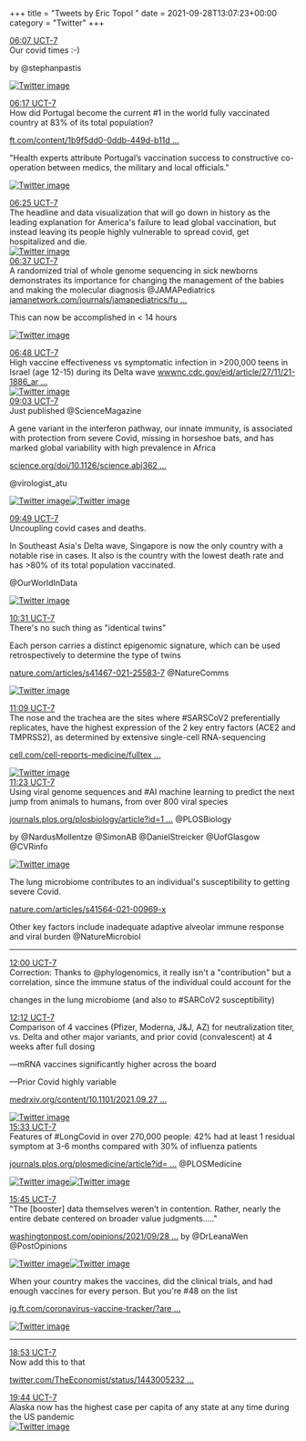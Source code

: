 +++
title = "Tweets by Eric Topol " 
date = 2021-09-28T13:07:23+00:00
category = "Twitter"
+++
<div class="tweet"> 
<div class="profile"> 
<a href="https://twitter.com/erictopol/status/1442838347219566599" target="_blank" rel="noreferer">06:07 UCT-7</a> 
</div> 
<div class="content"> 
Our covid times :-)

by @stephanpastis </div> 
<a href="/twitter/erictopol/images/FAX9zPbUUA44Fja.jpg"  ><img src="/twitter/erictopol/images/FAX9zPbUUA44Fja.jpg" alt="Twitter image" ></img></a></div> 
<div class="tweet"> 
<div class="profile"> 
<a href="https://twitter.com/erictopol/status/1442840909880578051" target="_blank" rel="noreferer">06:17 UCT-7</a> 
</div> 
<div class="content"> 
How did Portugal become the current #1 in the world fully vaccinated country at 83% of its total population?

<a href="https://www.ft.com/content/1b9f5dd0-0ddb-449d-b11d-f27998502d7d" target="_blank" rel="noreferer">ft.com/content/1b9f5dd0-0ddb-449d-b11d ...</a> 
 

"Health experts attribute Portugal’s vaccination success to constructive co-operation between medics, the military and local officials." </div> 
<a href="/twitter/erictopol/images/FAX_90ZVIAAEohS.jpg"  ><img src="/twitter/erictopol/images/FAX_90ZVIAAEohS.jpg" alt="Twitter image" ></img></a></div> 
<div class="tweet"> 
<div class="profile"> 
<a href="https://twitter.com/erictopol/status/1442842796453363716" target="_blank" rel="noreferer">06:25 UCT-7</a> 
</div> 
<div class="content"> 
The headline and data visualization that will go down in history as the leading explanation for America's failure to lead global vaccination, but instead leaving its people highly vulnerable to spread covid, get hospitalized and die. </div> 
<a href="/twitter/erictopol/images/FAYA4ioVgAIydQn.jpg"  ><img src="/twitter/erictopol/images/FAYA4ioVgAIydQn.jpg" alt="Twitter image" ></img></a></div> 
<div class="tweet"> 
<div class="profile"> 
<a href="https://twitter.com/erictopol/status/1442846013438369793" target="_blank" rel="noreferer">06:37 UCT-7</a> 
</div> 
<div class="content"> 
A randomized trial of whole genome sequencing in sick newborns demonstrates its importance for changing the  management of the babies and making the molecular diagnosis @JAMAPediatrics <a href="https://jamanetwork.com/journals/jamapediatrics/fullarticle/2784261?guestAccessKey=1a660161-d5a2-426d-a30f-f879d6778127&utm_source=twitter&utm_medium=social_jamapeds&utm_term=5580735097&utm_campaign=article_alert&linkId=133413304" target="_blank" rel="noreferer">jamanetwork.com/journals/jamapediatrics/fu ...</a> 


This can now be accomplished in &lt; 14 hours </div> 
<a href="/twitter/erictopol/images/FAYEf7XVIAE_sFB.jpg"  ><img src="/twitter/erictopol/images/FAYEf7XVIAE_sFB.jpg" alt="Twitter image" ></img></a></div> 
<div class="tweet"> 
<div class="profile"> 
<a href="https://twitter.com/erictopol/status/1442848791560867841" target="_blank" rel="noreferer">06:48 UCT-7</a> 
</div> 
<div class="content"> 
High vaccine effectiveness vs symptomatic infection in &gt;200,000 teens in Israel (age 12-15) during its Delta wave <a href="https://wwwnc.cdc.gov/eid/article/27/11/21-1886_article" target="_blank" rel="noreferer">wwwnc.cdc.gov/eid/article/27/11/21-1886_ar ...</a> 
 </div> 
<a href="/twitter/erictopol/images/FAYHKE7XoAgIv-1.jpg"  ><img src="/twitter/erictopol/images/FAYHKE7XoAgIv-1.jpg" alt="Twitter image" ></img></a></div> 
<div class="tweet"> 
<div class="profile"> 
<a href="https://twitter.com/erictopol/status/1442882787191578629" target="_blank" rel="noreferer">09:03 UCT-7</a> 
</div> 
<div class="content"> 
Just published @ScienceMagazine 

A gene variant in the interferon pathway, our innate immunity, is associated with protection from severe Covid, missing in horseshoe bats, and has marked global variability with high prevalence in Africa

<a href="https://www.science.org/doi/10.1126/science.abj3624" target="_blank" rel="noreferer">science.org/doi/10.1126/science.abj362 ...</a> 


@virologist_atu </div> 
<a href="/twitter/erictopol/images/FAYk1oMVIAE8Y3k.png"  ><img src="/twitter/erictopol/images/FAYk1oMVIAE8Y3k.png" alt="Twitter image" ></img></a><a href="/twitter/erictopol/images/FAYk3p-VcAIWfMY.jpg"  ><img src="/twitter/erictopol/images/FAYk3p-VcAIWfMY.jpg" alt="Twitter image" ></img></a></div> 
<div class="tweet"> 
<div class="profile"> 
<a href="https://twitter.com/erictopol/status/1442894213918511107" target="_blank" rel="noreferer">09:49 UCT-7</a> 
</div> 
<div class="content"> 
Uncoupling covid cases and deaths.

In Southeast Asia's Delta wave, Singapore is now the only country with a notable rise in cases. It also is the country with the lowest death rate and has &gt;80% of its  total population vaccinated.

@OurWorldInData </div> 
<a href="/twitter/erictopol/images/FAYwZuFVEAgYRDf.jpg"  ><img src="/twitter/erictopol/images/FAYwZuFVEAgYRDf.jpg" alt="Twitter image" ></img></a></div> 
<div class="tweet"> 
<div class="profile"> 
<a href="https://twitter.com/erictopol/status/1442904853022318593" target="_blank" rel="noreferer">10:31 UCT-7</a> 
</div> 
<div class="content"> 
There's no such thing as "identical twins"

Each person carries a distinct epigenomic signature, which can be used retrospectively to determine the type of twins 

<a href="https://www.nature.com/articles/s41467-021-25583-7" target="_blank" rel="noreferer">nature.com/articles/s41467-021-25583-7</a> 
 @NatureComms </div> 
<a href="/twitter/erictopol/images/FAY450-VIAUJkAl.jpg"  ><img src="/twitter/erictopol/images/FAY450-VIAUJkAl.jpg" alt="Twitter image" ></img></a></div> 
<div class="tweet"> 
<div class="profile"> 
<a href="https://twitter.com/erictopol/status/1442914414701649921" target="_blank" rel="noreferer">11:09 UCT-7</a> 
</div> 
<div class="content"> 
The nose and the trachea are the sites where #SARSCoV2 preferentially replicates, have the highest expression of the 2 key entry factors (ACE2 and TMPRSS2), as determined by extensive single-cell RNA-sequencing 

<a href="https://www.cell.com/cell-reports-medicine/fulltext/S2666-3791(21)00283-4" target="_blank" rel="noreferer">cell.com/cell-reports-medicine/fulltex ...</a> 
 </div> 
<a href="/twitter/erictopol/images/FAZCHFQVgAkemzh.jpg"  ><img src="/twitter/erictopol/images/FAZCHFQVgAkemzh.jpg" alt="Twitter image" ></img></a></div> 
<div class="tweet"> 
<div class="profile"> 
<a href="https://twitter.com/erictopol/status/1442917993881554944" target="_blank" rel="noreferer">11:23 UCT-7</a> 
</div> 
<div class="content"> 
Using viral genome sequences and #AI machine learning to predict the next jump from animals to humans, from over 800 viral species

<a href="https://journals.plos.org/plosbiology/article?id=10.1371/journal.pbio.3001390" target="_blank" rel="noreferer">journals.plos.org/plosbiology/article?id=1 ...</a> 
 @PLOSBiology 

by @NardusMollentze @SimonAB @DanielStreicker @UofGlasgow @CVRinfo </div> 
<a href="/twitter/erictopol/images/FAZFcpOVUAENvRi.jpg"  ><img src="/twitter/erictopol/images/FAZFcpOVUAENvRi.jpg" alt="Twitter image" ></img></a></div> 
<div class="thread"> 
<div class="thread-content"> 
The lung microbiome contributes to an individual's susceptibility to getting severe Covid.

<a href="https://www.nature.com/articles/s41564-021-00969-x" target="_blank" rel="noreferer">nature.com/articles/s41564-021-00969-x</a> 


Other key factors include inadequate adaptive alveolar immune response and viral burden @NatureMicrobiol</div> 
<hr><div class="profile"> 
<a href="https://twitter.com/erictopol/status/1442927228547833857" target="_blank" rel="noreferer">12:00 UCT-7</a> 
</div> 
<div class="content"> 
Correction: Thanks to @phylogenomics, it really isn't a "contribution" but a correlation, since the immune status of the individual could account for the 

changes in the lung microbiome (and also to #SARCoV2 susceptibility)</div> 
</div> 
<div class="tweet"> 
<div class="profile"> 
<a href="https://twitter.com/erictopol/status/1442930233796034560" target="_blank" rel="noreferer">12:12 UCT-7</a> 
</div> 
<div class="content"> 
Comparison of 4 vaccines (Pfizer, Moderna, J&amp;J, AZ) for neutralization titer, vs. Delta and other major variants, and prior covid (convalescent) at 4 weeks after full dosing

—mRNA vaccines significantly higher across the board

—Prior Covid highly variable

<a href="https://www.medrxiv.org/content/10.1101/2021.09.27.21264163v1" target="_blank" rel="noreferer">medrxiv.org/content/10.1101/2021.09.27 ...</a> 
 </div> 
<a href="/twitter/erictopol/images/FAZP1hfUYAUcOpE.jpg"  ><img src="/twitter/erictopol/images/FAZP1hfUYAUcOpE.jpg" alt="Twitter image" ></img></a></div> 
<div class="tweet"> 
<div class="profile"> 
<a href="https://twitter.com/erictopol/status/1442980825834803201" target="_blank" rel="noreferer">15:33 UCT-7</a> 
</div> 
<div class="content"> 
Features of #LongCovid in over 270,000 people: 42% had at least 1 residual symptom at 3-6 months compared with 30% of influenza patients

<a href="https://journals.plos.org/plosmedicine/article?id=10.1371/journal.pmed.1003773" target="_blank" rel="noreferer">journals.plos.org/plosmedicine/article?id= ...</a> 
 @PLOSMedicine </div> 
<a href="/twitter/erictopol/images/FAZ-pYMUUAEbxPl.jpg"  ><img src="/twitter/erictopol/images/FAZ-pYMUUAEbxPl.jpg" alt="Twitter image" ></img></a><a href="/twitter/erictopol/images/FAZ_RVaUYAMIotM.jpg"  ><img src="/twitter/erictopol/images/FAZ_RVaUYAMIotM.jpg" alt="Twitter image" ></img></a></div> 
<div class="tweet"> 
<div class="profile"> 
<a href="https://twitter.com/erictopol/status/1442983768826925067" target="_blank" rel="noreferer">15:45 UCT-7</a> 
</div> 
<div class="content"> 
"The [booster] data themselves weren’t in contention. Rather, nearly the entire debate centered on broader value judgments....."

<a href="https://www.washingtonpost.com/opinions/2021/09/28/covid-booster-shot-debate-public-health-values/" target="_blank" rel="noreferer">washingtonpost.com/opinions/2021/09/28 ...</a> 
 by @DrLeanaWen @PostOpinions </div> 
<a href="/twitter/erictopol/images/FAaCBtIUYAAHl3J.jpg"  ><img src="/twitter/erictopol/images/FAaCBtIUYAAHl3J.jpg" alt="Twitter image" ></img></a><a href="/twitter/erictopol/images/FAaCDU8VEAQ7nVs.jpg"  ><img src="/twitter/erictopol/images/FAaCDU8VEAQ7nVs.jpg" alt="Twitter image" ></img></a></div> 
<div class="thread"> 
<div class="thread-content"> 
When your country makes the vaccines, did the clinical trials, and had enough vaccines for every person. But you're #48 on the list

<a href="https://ig.ft.com/coronavirus-vaccine-tracker/?areas=gbr&areas=isr&areas=usa&areas=eue&areas=can&areas=chn&areas=ind&cumulative=1&doses=total&populationAdjusted=1" target="_blank" rel="noreferer">ig.ft.com/coronavirus-vaccine-tracker/?are ...</a> 
 </div> 
<a href="/twitter/erictopol/images/FAYcTSuUYAoqc6s.jpg"  ><img src="/twitter/erictopol/images/FAYcTSuUYAoqc6s.jpg" alt="Twitter image" ></img></a><hr><div class="profile"> 
<a href="https://twitter.com/erictopol/status/1443031044840574981" target="_blank" rel="noreferer">18:53 UCT-7</a> 
</div> 
<div class="content"> 
Now add this to that

<a href="https://twitter.com/TheEconomist/status/1443005232938688516" target="_blank" rel="noreferer">twitter.com/TheEconomist/status/1443005232 ...</a> 
</div> 
</div> 
<div class="tweet"> 
<div class="profile"> 
<a href="https://twitter.com/erictopol/status/1443043885312184320" target="_blank" rel="noreferer">19:44 UCT-7</a> 
</div> 
<div class="content"> 
Alaska now has the highest case per capita of any state at any time during the US pandemic </div> 
<a href="/twitter/erictopol/images/FAa4eOXUUAI5YsX.jpg"  ><img src="/twitter/erictopol/images/FAa4eOXUUAI5YsX.jpg" alt="Twitter image" ></img></a></div> 


